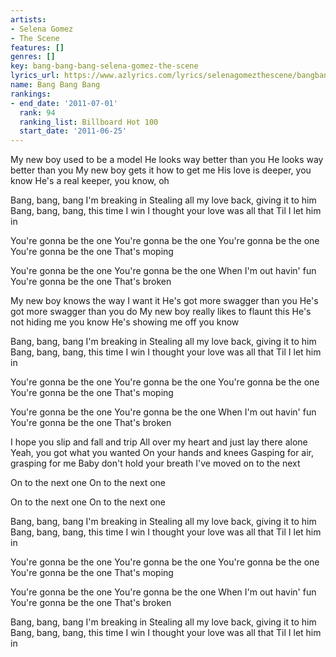 ```yaml
---
artists:
- Selena Gomez
- The Scene
features: []
genres: []
key: bang-bang-bang-selena-gomez-the-scene
lyrics_url: https://www.azlyrics.com/lyrics/selenagomezthescene/bangbangbang.html
name: Bang Bang Bang
rankings:
- end_date: '2011-07-01'
  rank: 94
  ranking_list: Billboard Hot 100
  start_date: '2011-06-25'
---
```


My new boy used to be a model
He looks way better than you
He looks way better than you
My new boy gets it how to get me
His love is deeper, you know
He's a real keeper, you know, oh

Bang, bang, bang I'm breaking in
Stealing all my love back, giving it to him
Bang, bang, bang, this time I win
I thought your love was all that
Til I let him in

You're gonna be the one
You're gonna be the one
You're gonna be the one
You're gonna be the one
That's moping

You're gonna be the one
You're gonna be the one
When I'm out havin' fun
You're gonna be the one
That's broken

My new boy knows the way I want it
He's got more swagger than you
He's got more swagger than you do
My new boy really likes to flaunt this
He's not hiding me you know
He's showing me off you know

Bang, bang, bang I'm breaking in
Stealing all my love back, giving it to him
Bang, bang, bang, this time I win
I thought your love was all that
Til I let him in

You're gonna be the one
You're gonna be the one
You're gonna be the one
You're gonna be the one
That's moping

You're gonna be the one
You're gonna be the one
When I'm out havin' fun
You're gonna be the one
That's broken

I hope you slip and fall and trip
All over my heart and just lay there alone
Yeah, you got what you wanted
On your hands and knees
Gasping for air, grasping for me
Baby don't hold your breath
I've moved on to the next

On to the next one
On to the next one

On to the next one
On to the next one

Bang, bang, bang I'm breaking in
Stealing all my love back, giving it to him
Bang, bang, bang, this time I win
I thought your love was all that
Til I let him in

You're gonna be the one
You're gonna be the one
You're gonna be the one
You're gonna be the one
That's moping

You're gonna be the one
You're gonna be the one
When I'm out havin' fun
You're gonna be the one
That's broken

Bang, bang, bang I'm breaking in
Stealing all my love back, giving it to him
Bang, bang, bang, this time I win
I thought your love was all that
Til I let him in



